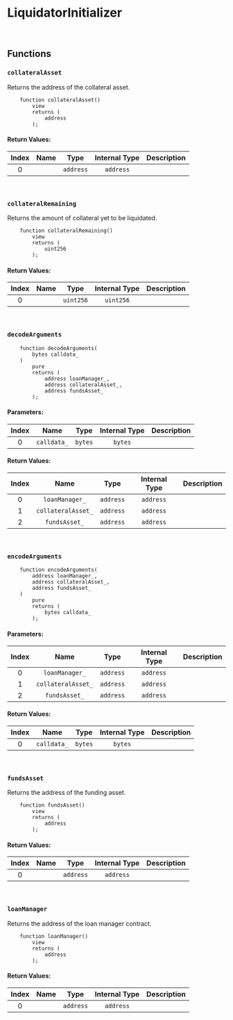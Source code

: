 # LiquidatorInitializer



<br />


## Functions

### `collateralAsset` 

Returns the address of the collateral asset.

```solidity
    function collateralAsset()
        view
        returns (
            address
        );
```



#### Return Values:
| Index | Name | Type | Internal Type | Description |
| :---: | :--: | :--: | :-----------: | :---------- |
| 0 |  | `address` | `address` |  |


<br />

### `collateralRemaining` 

Returns the amount of collateral yet to be liquidated.

```solidity
    function collateralRemaining()
        view
        returns (
            uint256
        );
```



#### Return Values:
| Index | Name | Type | Internal Type | Description |
| :---: | :--: | :--: | :-----------: | :---------- |
| 0 |  | `uint256` | `uint256` |  |


<br />

### `decodeArguments` 



```solidity
    function decodeArguments(
        bytes calldata_
    )
        pure
        returns (
            address loanManager_,
            address collateralAsset_,
            address fundsAsset_
        );
```

#### Parameters:
| Index | Name | Type | Internal Type | Description |
| :---: | :--: | :--: | :-----------: | :---------- |
| 0 | `calldata_` | `bytes` | `bytes` |  |


#### Return Values:
| Index | Name | Type | Internal Type | Description |
| :---: | :--: | :--: | :-----------: | :---------- |
| 0 | `loanManager_` | `address` | `address` |  |
| 1 | `collateralAsset_` | `address` | `address` |  |
| 2 | `fundsAsset_` | `address` | `address` |  |


<br />

### `encodeArguments` 



```solidity
    function encodeArguments(
        address loanManager_,
        address collateralAsset_,
        address fundsAsset_
    )
        pure
        returns (
            bytes calldata_
        );
```

#### Parameters:
| Index | Name | Type | Internal Type | Description |
| :---: | :--: | :--: | :-----------: | :---------- |
| 0 | `loanManager_` | `address` | `address` |  |
| 1 | `collateralAsset_` | `address` | `address` |  |
| 2 | `fundsAsset_` | `address` | `address` |  |


#### Return Values:
| Index | Name | Type | Internal Type | Description |
| :---: | :--: | :--: | :-----------: | :---------- |
| 0 | `calldata_` | `bytes` | `bytes` |  |


<br />

### `fundsAsset` 

Returns the address of the funding asset.

```solidity
    function fundsAsset()
        view
        returns (
            address
        );
```



#### Return Values:
| Index | Name | Type | Internal Type | Description |
| :---: | :--: | :--: | :-----------: | :---------- |
| 0 |  | `address` | `address` |  |


<br />

### `loanManager` 

Returns the address of the loan manager contract.

```solidity
    function loanManager()
        view
        returns (
            address
        );
```



#### Return Values:
| Index | Name | Type | Internal Type | Description |
| :---: | :--: | :--: | :-----------: | :---------- |
| 0 |  | `address` | `address` |  |


<br />



